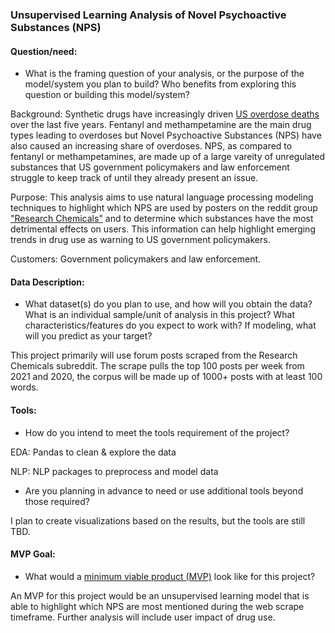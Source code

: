 ### Unsupervised Learning Analysis of Novel Psychoactive Substances (NPS)

#### Question/need:
* What is the framing question of your analysis, or the purpose of the model/system you plan to build? Who benefits from exploring this question or building this model/system?

Background: Synthetic drugs have increasingly driven [US overdose deaths](https://www.npr.org/2021/07/14/1016029270/drug-overdoses-killed-a-record-number-of-americans-in-2020-jumping-by-nearly-30) over the last five years. Fentanyl and methampetamine are the main drug types leading to overdoses but Novel Psychoactive Substances (NPS) have also caused an increasing share of overdoses. NPS, as compared to fentanyl or methampetamines, are made up of a large vareity of unregulated substances that US government policymakers and law enforcement struggle to keep track of until they already present an issue. 

Purpose: This analysis aims to use natural language processing modeling techniques to highlight which NPS are used by posters on the reddit group ["Research Chemicals"](https://www.reddit.com/r/researchchemicals/) and to determine which substances have the most detrimental effects on users. This information can help highlight emerging trends in drug use as warning to US government policymakers.

Customers: Government policymakers and law enforcement.

#### Data Description:
* What dataset(s) do you plan to use, and how will you obtain the data? What is an individual sample/unit of analysis in this project? What characteristics/features do you expect to work with? If modeling, what will you predict as your target?

This project primarily will use forum posts scraped from the Research Chemicals subreddit. The scrape pulls the top 100 posts per week from 2021 and 2020, the corpus will be made up of 1000+ posts with at least 100 words. 


#### Tools:
* How do you intend to meet the tools requirement of the project? 

EDA: Pandas to clean & explore the data

NLP: NLP packages to preprocess and model data

* Are you planning in advance to need or use additional tools beyond those required?

I plan to create visualizations based on the results, but the tools are still TBD.

#### MVP Goal:
* What would a [minimum viable product (MVP)](./mvp.md) look like for this project?

An MVP for this project would be an unsupervised learning model that is able to highlight which NPS are most mentioned during the web scrape timeframe. Further analysis will include user impact of drug use. 
